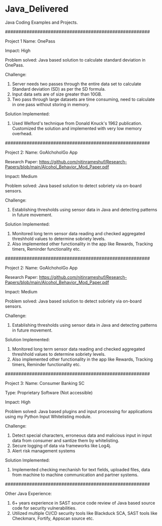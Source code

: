 # Java_Delivered

Java Coding Examples and Projects.

######################################################

Project 1
Name: OnePass

Impact: High

Problem solved: 
Java based solution to calculate standard deviation in OnePass.

Challenge: 
1) Server needs two passes through the entire data set to calculate Standard deviation (SD) as per the SD formula.
2) Input data sets are of size greater than 10GB.
2) Two pass through large datasets are time consuming, need to calculate in one pass without storing in memory.

Solution Implemented:
1) Used Welford's technique from Donald Knuck's 1962 publication. Customized the solution and implemented with very low memory overhead.

######################################################

Project 2:
Name: GoAlchoholGo App

Research Paper: https://github.com/nitinrameshuf/Research-Papers/blob/main/Alcohol_Behavior_Mod_Paper.pdf

Impact: Medium

Problem solved: 
Java based solution to detect sobriety via on-board sensors.

Challenge: 
1) Establishing thresholds using sensor data in Java and detecting patterns in future movement.

Solution Implemented:
1) Monitored long term sensor data reading and checked aggregated threshhold values to determine sobriety levels.
2) Also implemented other functionality in the app like Rewards, Tracking timers, Reminder functionality etc.

######################################################

Project 2:
Name: GoAlchoholGo App

Research Paper: https://github.com/nitinrameshuf/Research-Papers/blob/main/Alcohol_Behavior_Mod_Paper.pdf

Impact: Medium

Problem solved: 
Java based solution to detect sobriety via on-board sensors.

Challenge: 
1) Establishing thresholds using sensor data in Java and detecting patterns in future movement.

Solution Implemented:
1) Monitored long term sensor data reading and checked aggregated threshhold values to determine sobriety levels.
2) Also implemented other functionality in the app like Rewards, Tracking timers, Reminder functionality etc.

######################################################

Project 3:
Name: Consumer Banking SC

Type: Proprietary Software (Not accessible)

Impact: High

Problem solved: 
Java based plugins and input processing for applications using my Python Input Whitelisting module.

Challenge: 
1) Detect special characters, erroneous data and malicious input in input data from consumer and santize them by whitelisting.
2) Secure logging of data via frameworks like Log4j.
3) Alert risk management systems

Solution Implemented:
1) Implemented checking mechanish for text fields, uploaded files, data from machine to machine communication and partner systems.

######################################################

Other Java Experience:

1) 6+ years experience in SAST source code review of Java based source code for security vulnerabilities. 
2) Utilized multiple CI/CD security tools like Blackduck SCA, SAST tools like Checkmarx, Fortify, Appscan source etc.